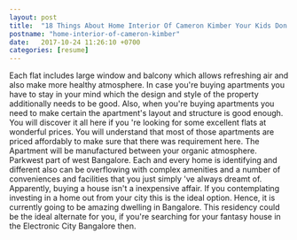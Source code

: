 ```yaml
---
layout: post
title:  "18 Things About Home Interior Of Cameron Kimber Your Kids Don't Want You to Know"
postname: "home-interior-of-cameron-kimber"
date:   2017-10-24 11:26:10 +0700
categories: [resume]
---
```

Each flat includes large window and balcony which allows refreshing air and also make more healthy atmosphere. In case you're buying apartments you have to stay in your mind which the design and style of the property additionally needs to be good. Also, when you're buying apartments you need to make certain the apartment's layout and structure is good enough. You will discover it all here if you 're looking for some excellent flats at wonderful prices. You will understand that most of those apartments are priced affordably to make sure that there was requirement here. The Apartment will be manufactured between your organic atmosphere. Parkwest part of west Bangalore. Each and every home is identifying and different also can be overflowing with complex amenities and a number of conveniences and facilities that you just simply 've always dreamt of. Apparently, buying a house isn't a inexpensive affair. If you contemplating investing in a home out from your city this is the ideal option. Hence, it is currently going to be amazing dwelling in Bangalore. This residency could be the ideal alternate for you, if you're searching for your fantasy house in the Electronic City Bangalore then.
